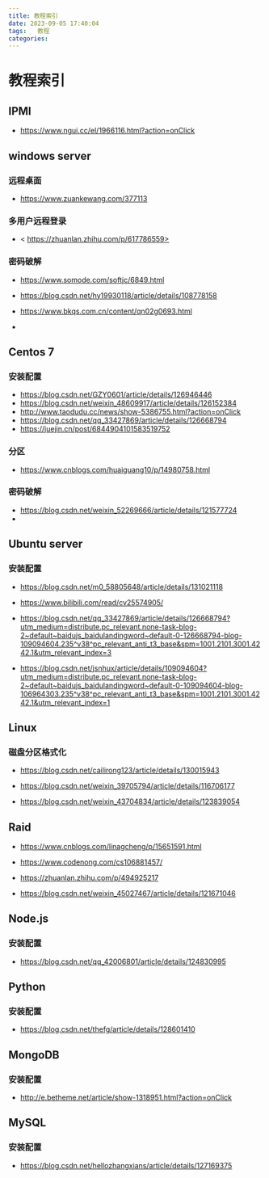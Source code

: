 ```yaml
---
title: 教程索引
date: 2023-09-05 17:40:04
tags:	教程
categories:	
---
```


# 教程索引

## IPMI

* <https://www.ngui.cc/el/1966116.html?action=onClick>



## windows server

### 远程桌面

* <https://www.zuankewang.com/377113>

###  多用户远程登录

* < https://zhuanlan.zhihu.com/p/617786559>

### 密码破解

* <https://www.somode.com/softjc/6849.html>
* <https://blog.csdn.net/hy19930118/article/details/108778158>
* <https://www.bkqs.com.cn/content/qn02g0693.html>

* 





## Centos 7

### 安装配置

* <https://blog.csdn.net/GZY0601/article/details/126946446>
* <https://blog.csdn.net/weixin_48609917/article/details/126152384>
* <http://www.taodudu.cc/news/show-5386755.html?action=onClick>
* <https://blog.csdn.net/qq_33427869/article/details/126668794>
* <https://juejin.cn/post/6844904101583519752>

### 分区

* <https://www.cnblogs.com/huaiguang10/p/14980758.html>

### 密码破解

* <https://blog.csdn.net/weixin_52269666/article/details/121577724>
* 





## Ubuntu server

### 安装配置

* <https://blog.csdn.net/m0_58805648/article/details/131021118>

* <https://www.bilibili.com/read/cv25574905/>

* <https://blog.csdn.net/qq_33427869/article/details/126668794?utm_medium=distribute.pc_relevant.none-task-blog-2~default~baidujs_baidulandingword~default-0-126668794-blog-109094604.235^v38^pc_relevant_anti_t3_base&spm=1001.2101.3001.4242.1&utm_relevant_index=3>
* <https://blog.csdn.net/jsnhux/article/details/109094604?utm_medium=distribute.pc_relevant.none-task-blog-2~default~baidujs_baidulandingword~default-0-109094604-blog-106964303.235^v38^pc_relevant_anti_t3_base&spm=1001.2101.3001.4242.1&utm_relevant_index=1>



## Linux

### 磁盘分区格式化

* <https://blog.csdn.net/cailirong123/article/details/130015943>

* <https://blog.csdn.net/weixin_39705794/article/details/116706177>
* https://blog.csdn.net/weixin_43704834/article/details/123839054



## Raid

* <https://www.cnblogs.com/linagcheng/p/15651591.html>
* <https://www.codenong.com/cs106881457/>

* <https://zhuanlan.zhihu.com/p/494925217>
* <https://blog.csdn.net/weixin_45027467/article/details/121671046>



## Node.js

### 安装配置

* <https://blog.csdn.net/qq_42006801/article/details/124830995>



## Python

### 安装配置

* <https://blog.csdn.net/thefg/article/details/128601410>



## MongoDB

### 安装配置

* <http://e.betheme.net/article/show-1318951.html?action=onClick>







## MySQL

### 安装配置

* <https://blog.csdn.net/hellozhangxians/article/details/127169375>